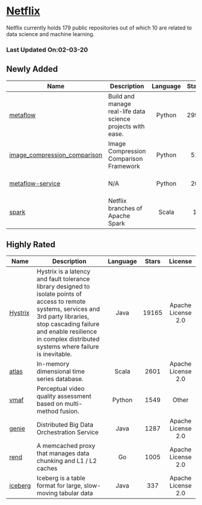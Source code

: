 # [Netflix](https://github.com/Netflix)

Netflix currently holds 179 public repositories out of which 10 are related to data science and machine learning.

 ### Last Updated On:02-03-20

## Newly Added

| Name | Description | Language | Stars | License |
| ---- | ----------- | :--------: | :-----: | :-------: |
| [metaflow](https://github.com/Netflix/metaflow) | Build and manage real-life data science projects with ease. | Python | 2997 | Apache License 2.0 |
| [image_compression_comparison](https://github.com/Netflix/image_compression_comparison) | Image Compression Comparison Framework | Python | 51 | Other |
| [metaflow-service](https://github.com/Netflix/metaflow-service) | N/A | Python | 20 | Apache License 2.0 |
| [spark](https://github.com/Netflix/spark) | Netflix branches of Apache Spark | Scala | 1 | Apache License 2.0 |

## Highly Rated

| Name | Description | Language | Stars | License |
| ---- | ----------- | :--------: | :-----: | :-------: |
 | [Hystrix](https://github.com/Netflix/Hystrix) | Hystrix is a latency and fault tolerance library designed to isolate points of access to remote systems, services and 3rd party libraries, stop cascading failure and enable resilience in complex distributed systems where failure is inevitable. | Java | 19165 | Apache License 2.0 |
| [atlas](https://github.com/Netflix/atlas) | In-memory dimensional time series database. | Scala | 2601 | Apache License 2.0 |
| [vmaf](https://github.com/Netflix/vmaf) | Perceptual video quality assessment based on multi-method fusion. | Python | 1549 | Other |
| [genie](https://github.com/Netflix/genie) | Distributed Big Data Orchestration Service | Java | 1287 | Apache License 2.0 |
| [rend](https://github.com/Netflix/rend) | A memcached proxy that manages data chunking and L1 / L2 caches | Go | 1005 | Apache License 2.0 |
| [iceberg](https://github.com/Netflix/iceberg) | Iceberg is a table format for large, slow-moving tabular data | Java | 337 | Apache License 2.0 |
